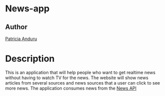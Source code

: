 # News-app
## Author

[Patricia Anduru](https://github.com/PatriciaAnduru)

# Description
This is an application that will help people who want to get realtime news without having to watch TV for the news. The website will show news articles from several sources and news sources that a user can click to see more news. The  application consumes news from the [News API](https://newsapi.org/)

